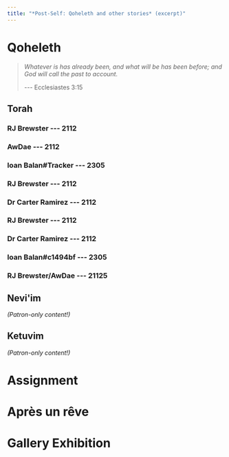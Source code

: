 ```yaml
---
title: "*Post-Self: Qoheleth and other stories* (excerpt)"
---
```


# Qoheleth

> *Whatever is has already been, and what will be has been before; and God will call the past to account.*
>
> --- Ecclesiastes 3:15

## Torah

### RJ Brewster --- 2112

### AwDae --- 2112

### Ioan Balan#Tracker --- 2305

### RJ Brewster --- 2112

### Dr Carter Ramirez --- 2112

### RJ Brewster --- 2112

### Dr Carter Ramirez --- 2112

### Ioan Balan#c1494bf --- 2305

### RJ Brewster/AwDae --- 21125

## Nevi'im

*(Patron-only content!)*

## Ketuvim

*(Patron-only content!)*

# Assignment

# Après un rêve

# Gallery Exhibition
